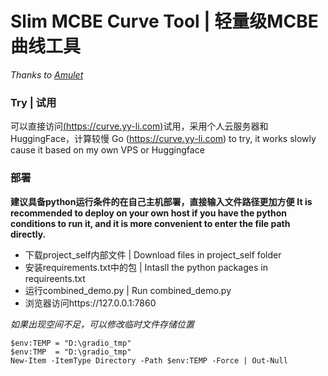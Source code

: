 # Slim MCBE Curve Tool  |  轻量级MCBE曲线工具

*Thanks to [Amulet](https://www.amuletmc.com/)*

### Try | 试用
可以直接访问[(https://curve.yy-li.com)](https://curve.yy-li.com)试用，采用个人云服务器和HuggingFace，计算较慢
Go (https://curve.yy-li.com) to try, it works slowly cause it based on my own VPS or Huggingface

### 部署
**建议具备python运行条件的在自己主机部署，直接输入文件路径更加方便**
**It is recommended to deploy on your own host if you have the python conditions to run it, and it is more convenient to enter the file path directly.**

- 下载project_self内部文件  |  Download files in project_self folder
- 安装requirements.txt中的包  |  Intasll the python packages in requireents.txt
- 运行combined_demo.py  |  Run combined_demo.py
- 浏览器访问https://127.0.0.1:7860

*如果出现空间不足，可以修改临时文件存储位置*
```
$env:TEMP = "D:\gradio_tmp"  
$env:TMP  = "D:\gradio_tmp" 
New-Item -ItemType Directory -Path $env:TEMP -Force | Out-Null
```